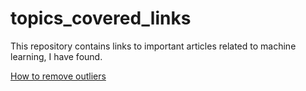 # topics_covered_links
This repository contains links to important articles related to machine learning, I have found.

[How to remove outliers](https://machinelearningmastery.com/how-to-use-statistics-to-identify-outliers-in-data/)

